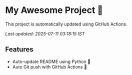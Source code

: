 # My Awesome Project 🚀

This project is automatically updated using GitHub Actions.

_Last updated: 2025-07-11 03:18:15 IST_

## Features
- Auto-update README using Python 🐍
- Auto Git push with GitHub Actions 🤖
